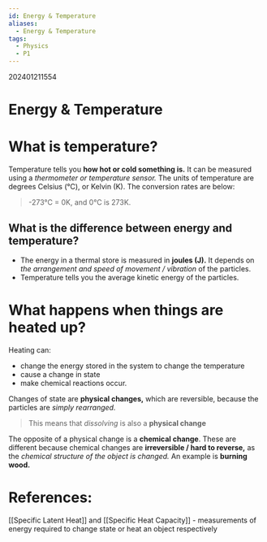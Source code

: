```yaml
---
id: Energy & Temperature
aliases:
  - Energy & Temperature
tags:
  - Physics
  - P1
---
```

202401211554
# Energy & Temperature

# What is temperature?

Temperature tells you **how hot or cold something is.** It can be measured using a *thermometer or temperature sensor.* The units of temperature are degrees Celsius (°C), or Kelvin (K). The conversion rates are below:

>-273°C = 0K, and 0°C is 273K.

## What is the difference between energy and temperature?


- The energy in a thermal store is measured in **joules (J).** It depends on *the arrangement and speed of movement / vibration* of the particles.
- Temperature tells you the average kinetic energy of the particles.

# What happens when things are heated up?

Heating can:

- change the energy stored in the system to change the temperature
- cause a change in state
- make chemical reactions occur.

Changes of state are **physical changes,** which are reversible, because the particles are *simply rearranged.* 

>This means that *dissolving* is also a **physical change** 

The opposite of a physical change is a **chemical change**. These are different because chemical changes are **irreversible / hard to reverse,** as the *chemical structure of the object is changed.* An example is **burning wood.** 

# References:

[[Specific Latent Heat]] and [[Specific Heat Capacity]] - measurements of energy required to change state or heat an object respectively
